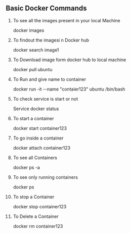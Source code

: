 ## Basic Docker Commands 

1. To see all the images present in your local Machine 

      docker images
   
2. To findout the imagesi n Docker hub

      docker search image1
   
3. To Download image form docker hub to local machine

      docker pull ubuntu
   
4. To Run and give name to container

      docker run -it --name "contaier123" ubuntu /bin/bash

5. To check service is start or not

      Service docker status

7. To start a container

      docker start container123
   
8. To go inside a container

      docker attach container123
   
9. To see all Containers

      docker ps -a
    
10. To see only running containers
    
      docker ps
    
11. To stop a Container

      docker stop container123
    
12. To Delete a Container

      docker rm container123
        
      
